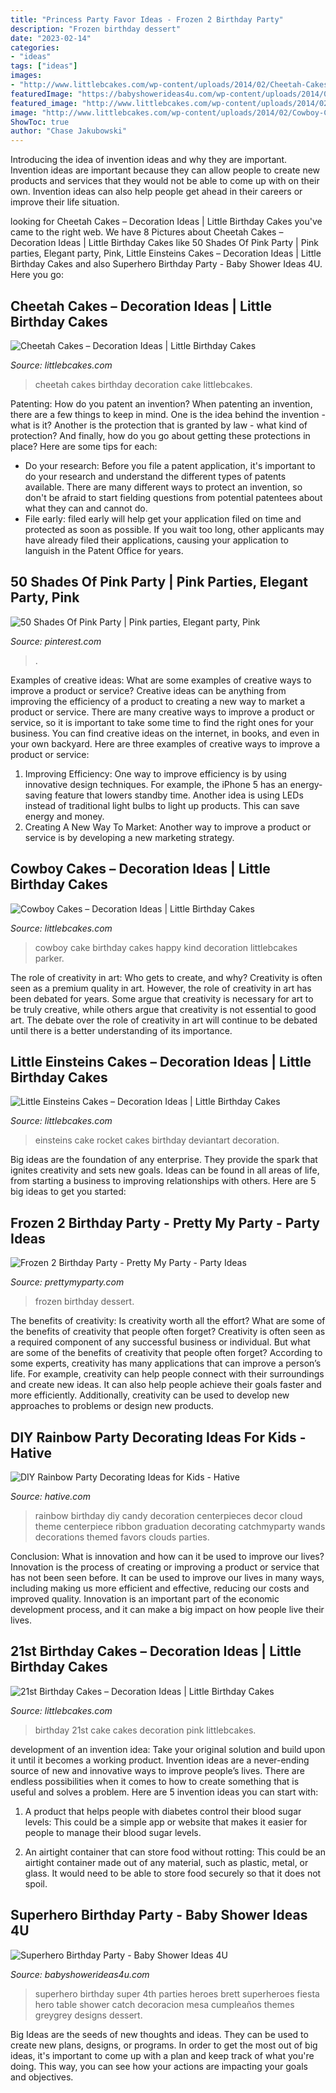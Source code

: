 ```yaml
---
title: "Princess Party Favor Ideas - Frozen 2 Birthday Party"
description: "Frozen birthday dessert"
date: "2023-02-14"
categories:
- "ideas"
tags: ["ideas"]
images:
- "http://www.littlebcakes.com/wp-content/uploads/2014/02/Cheetah-Cakes.jpg"
featuredImage: "https://babyshowerideas4u.com/wp-content/uploads/2014/05/superhero-birthday-party-ideas-1024x753.jpg"
featured_image: "http://www.littlebcakes.com/wp-content/uploads/2014/02/Images-of-21st-Birthday-Cakes-768x1024.jpg"
image: "http://www.littlebcakes.com/wp-content/uploads/2014/02/Cowboy-Cake.jpg"
ShowToc: true
author: "Chase Jakubowski"
---
```



Introducing the idea of invention ideas and why they are important.
Invention ideas are important because they can allow people to create new products and services that they would not be able to come up with on their own. Invention ideas can also help people get ahead in their careers or improve their life situation.

	

		
looking for Cheetah Cakes – Decoration Ideas | Little Birthday Cakes you've came to the right web. We have 8 Pictures about Cheetah Cakes – Decoration Ideas | Little Birthday Cakes like 50 Shades Of Pink Party | Pink parties, Elegant party, Pink, Little Einsteins Cakes – Decoration Ideas | Little Birthday Cakes and also Superhero Birthday Party - Baby Shower Ideas 4U. Here you go:
		
    
## Cheetah Cakes – Decoration Ideas | Little Birthday Cakes

<img loading=lazy src="http://www.littlebcakes.com/wp-content/uploads/2014/02/Cheetah-Cakes.jpg" onerror="this.onerror=null;this.src='https://tse3.mm.bing.net/th?id=OIP.VTyOWcE-MklAL4iOmNrPqAHaIc&amp;pid=15.1';" alt="Cheetah Cakes – Decoration Ideas | Little Birthday Cakes">

_Source: littlebcakes.com_

>cheetah cakes birthday decoration cake littlebcakes. 

	

Patenting: How do you patent an invention?
When patenting an invention, there are a few things to keep in mind. One is the idea behind the invention - what is it? Another is the protection that is granted by law - what kind of protection? And finally, how do you go about getting these protections in place? Here are some tips for each: 
- Do your research: Before you file a patent application, it's important to do your research and understand the different types of patents available. There are many different ways to protect an invention, so don't be afraid to start fielding questions from potential patentees about what they can and cannot do. 
- File early: filed early will help get your application filed on time and protected as soon as possible. If you wait too long, other applicants may have already filed their applications, causing your application to languish in the Patent Office for years.

    
## 50 Shades Of Pink Party | Pink Parties, Elegant Party, Pink

<img loading=lazy src="https://i.pinimg.com/736x/ea/a6/21/eaa621ae670635baf87250960e834219.jpg" onerror="this.onerror=null;this.src='https://tse4.mm.bing.net/th?id=OIP.A1ihBL-Xp5xDiMTLrD-hlAHaJ3&amp;pid=15.1';" alt="50 Shades Of Pink Party | Pink parties, Elegant party, Pink">

_Source: pinterest.com_

>. 

	

Examples of creative ideas: What are some examples of creative ways to improve a product or service?
Creative ideas can be anything from improving the efficiency of a product to creating a new way to market a product or service. There are many creative ways to improve a product or service, so it is important to take some time to find the right ones for your business. You can find creative ideas on the internet, in books, and even in your own backyard. Here are three examples of creative ways to improve a product or service: 
1. Improving Efficiency: One way to improve efficiency is by using innovative design techniques. For example, the iPhone 5 has an energy-saving feature that lowers standby time. Another idea is using LEDs instead of traditional light bulbs to light up products. This can save energy and money. 
2. Creating A New Way To Market: Another way to improve a product or service is by developing a new marketing strategy.

    
## Cowboy Cakes – Decoration Ideas | Little Birthday Cakes

<img loading=lazy src="http://www.littlebcakes.com/wp-content/uploads/2014/02/Cowboy-Cake.jpg" onerror="this.onerror=null;this.src='https://tse1.mm.bing.net/th?id=OIP.xTADRv11sYCvkGf27jbytAHaJ4&amp;pid=15.1';" alt="Cowboy Cakes – Decoration Ideas | Little Birthday Cakes">

_Source: littlebcakes.com_

>cowboy cake birthday cakes happy kind decoration littlebcakes parker. 

	

The role of creativity in art: Who gets to create, and why?
Creativity is often seen as a premium quality in art. However, the role of creativity in art has been debated for years. Some argue that creativity is necessary for art to be truly creative, while others argue that creativity is not essential to good art. The debate over the role of creativity in art will continue to be debated until there is a better understanding of its importance.

    
## Little Einsteins Cakes – Decoration Ideas | Little Birthday Cakes

<img loading=lazy src="http://www.littlebcakes.com/wp-content/uploads/2014/01/Little-Einsteins-Birthday-Cake-Decorations.jpg" onerror="this.onerror=null;this.src='https://tse2.mm.bing.net/th?id=OIP.uJZJ1bmPRLSGoXOHe1vvgAHaF1&amp;pid=15.1';" alt="Little Einsteins Cakes – Decoration Ideas | Little Birthday Cakes">

_Source: littlebcakes.com_

>einsteins cake rocket cakes birthday deviantart decoration. 

	

Big ideas are the foundation of any enterprise. They provide the spark that ignites creativity and sets new goals. Ideas can be found in all areas of life, from starting a business to improving relationships with others. Here are 5 big ideas to get you started:

    
## Frozen 2 Birthday Party - Pretty My Party - Party Ideas

<img loading=lazy src="https://zolpwsuwoq-flywheel.netdna-ssl.com/wp-content/uploads/2020/02/frozen-party-dessert-pops.jpg" onerror="this.onerror=null;this.src='https://tse1.mm.bing.net/th?id=OIP.fUeKO1K0Wwog31d1eAm_GQHaLF&amp;pid=15.1';" alt="Frozen 2 Birthday Party - Pretty My Party - Party Ideas">

_Source: prettymyparty.com_

>frozen birthday dessert. 

	

The benefits of creativity: Is creativity worth all the effort? What are some of the benefits of creativity that people often forget?
Creativity is often seen as a required component of any successful business or individual. But what are some of the benefits of creativity that people often forget? According to some experts, creativity has many applications that can improve a person’s life. For example, creativity can help people connect with their surroundings and create new ideas. It can also help people achieve their goals faster and more efficiently. Additionally, creativity can be used to develop new approaches to problems or design new products.

    
## DIY Rainbow Party Decorating Ideas For Kids - Hative

<img loading=lazy src="https://hative.com/wp-content/uploads/2014/11/diy-rainbow-party-decorating-ideas/4-candy-decoration.jpg" onerror="this.onerror=null;this.src='https://tse1.mm.bing.net/th?id=OIP.GfTxgQhCKywEmuWykiSTCAHaLG&amp;pid=15.1';" alt="DIY Rainbow Party Decorating Ideas for Kids - Hative">

_Source: hative.com_

>rainbow birthday diy candy decoration centerpieces decor cloud theme centerpiece ribbon graduation decorating catchmyparty wands decorations themed favors clouds parties. 

	

Conclusion: What is innovation and how can it be used to improve our lives?
Innovation is the process of creating or improving a product or service that has not been seen before. It can be used to improve our lives in many ways, including making us more efficient and effective, reducing our costs and improved quality. Innovation is an important part of the economic development process, and it can make a big impact on how people live their lives.

    
## 21st Birthday Cakes – Decoration Ideas | Little Birthday Cakes

<img loading=lazy src="http://www.littlebcakes.com/wp-content/uploads/2014/02/Images-of-21st-Birthday-Cakes-768x1024.jpg" onerror="this.onerror=null;this.src='https://tse1.mm.bing.net/th?id=OIP.JcL9Uv2HdGwtqFyssu1glgHaJ4&amp;pid=15.1';" alt="21st Birthday Cakes – Decoration Ideas | Little Birthday Cakes">

_Source: littlebcakes.com_

>birthday 21st cake cakes decoration pink littlebcakes. 

	

development of an invention idea: Take your original solution and build upon it until it becomes a working product.
Invention ideas are a never-ending source of new and innovative ways to improve people’s lives. There are endless possibilities when it comes to how to create something that is useful and solves a problem. Here are 5 invention ideas you can start with:
1) A product that helps people with diabetes control their blood sugar levels: This could be a simple app or website that makes it easier for people to manage their blood sugar levels.

2) An airtight container that can store food without rotting: This could be an airtight container made out of any material, such as plastic, metal, or glass. It would need to be able to store food securely so that it does not spoil.

    
## Superhero Birthday Party - Baby Shower Ideas 4U

<img loading=lazy src="https://babyshowerideas4u.com/wp-content/uploads/2014/05/superhero-birthday-party-ideas-1024x753.jpg" onerror="this.onerror=null;this.src='https://tse4.mm.bing.net/th?id=OIP.lrr8qIWwOTUlQpSiPUpX6gHaFc&amp;pid=15.1';" alt="Superhero Birthday Party - Baby Shower Ideas 4U">

_Source: babyshowerideas4u.com_

>superhero birthday super 4th parties heroes brett superheroes fiesta hero table shower catch decoracion mesa cumpleaños themes greygrey designs dessert. 

	

Big Ideas are the seeds of new thoughts and ideas. They can be used to create new plans, designs, or programs. In order to get the most out of big ideas, it's important to come up with a plan and keep track of what you're doing. This way, you can see how your actions are impacting your goals and objectives.

